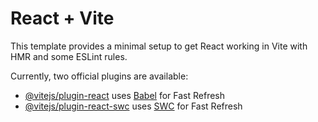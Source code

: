 # React + Vite

This template provides a minimal setup to get React working in Vite with HMR and some ESLint rules.

Currently, two official plugins are available:

- [@vitejs/plugin-react](https://github.com/vitejs/vite-plugin-react/blob/main/packages/plugin-react/README.md) uses [Babel](https://babeljs.io/) for Fast Refresh
- [@vitejs/plugin-react-swc](https://github.com/vitejs/vite-plugin-react-swc) uses [SWC](https://swc.rs/) for Fast Refresh





 <script>





      gsap.registerPlugin(ScrollTrigger);
      
      // Using Locomotive Scroll from Locomotive https://github.com/locomotivemtl/locomotive-scroll
      
      const locoScroll = new LocomotiveScroll({
        el: document.querySelector(".smooth-scroll"),
        smooth: true
      });
      // each time Locomotive Scroll updates, tell ScrollTrigger to update too (sync positioning)
      locoScroll.on("scroll", ScrollTrigger.update);
      
      // tell ScrollTrigger to use these proxy methods for the ".smooth-scroll" element since Locomotive Scroll is hijacking things
      ScrollTrigger.scrollerProxy(".smooth-scroll", {
        scrollTop(value) {
          return arguments.length ? locoScroll.scrollTo(value, 0, 0) : locoScroll.scroll.instance.scroll.y;
        }, // we don't have to define a scrollLeft because we're only scrolling vertically.
        getBoundingClientRect() {
          return {top: 0, left: 0, width: window.innerWidth, height: window.innerHeight};
        },
        // LocomotiveScroll handles things completely differently on mobile devices - it doesn't even transform the container at all! So to get the correct behavior and avoid jitters, we should pin things with position: fixed on mobile. We sense it by checking to see if there's a transform applied to the container (the LocomotiveScroll-controlled element).
        pinType: document.querySelector(".smooth-scroll").style.transform ? "transform" : "fixed"
      });
      
      
      
      // each time the window updates, we should refresh ScrollTrigger and then update LocomotiveScroll. 
      ScrollTrigger.addEventListener("refresh", () => locoScroll.update());
      
      // after everything is set up, refresh() ScrollTrigger and update LocomotiveScroll because padding may have been added for pinning, etc.
      ScrollTrigger.refresh();
      
      
      
          </script>